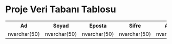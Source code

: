 # Proje Veri Tabanı Tablosu
<table>
  <tr>
    <th>Ad</th>
    <th>Soyad</th>
    <th>Eposta</th>
    <th>Sifre</th>
    <th>Adres</th>
    <th>Tlf_Ad</th>
    <th>Tlf_renk</th>
    <th>Tlf_fyt</th>
  </tr>
  <tr>
    <td>nvarchar(50)</td>
    <td>nvarchar(50)</td>
    <td>nvarchar(50)</td>
    <td>nvarchar(50)</td>
    <td>nvarchar(50)</td>
    <td>nvarchar(100)</td>
    <td>nvarchar(50)</td>
    <td>nvarchar(50)</td>
  </tr>
</table>
